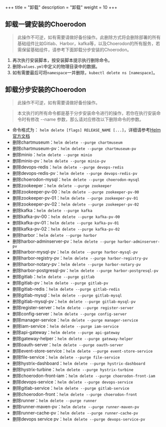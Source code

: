 +++
title = "卸载"
description = "卸载"
weight = 10
+++

## 卸载一键安装的Choerodon

<blockquote class="warning">
此操作不可逆，如有需要请做好备份操作。此删除方式将会删除部署的所有基础组件比如Gitlab、Harbor，kafka等，以及Choerodon的所有服务，若需保留基础组件，请参考下面卸载分步安装的Choerodon。
</blockquote>

1. 再次执行安装脚本，按安装脚本提示执行删除命令。
1. 删除`values.yml`中定义的物理目录中的数据。
1. 如有需要最后可将`namespace`一并删除，`kubectl delete ns [namespace]`。

## 卸载分步安装的Choerodon

<blockquote class="warning">
此操作不可逆，如有需要请做好备份操作。
</blockquote>

<blockquote class="note">
本文执行的所有命令都是基于分步安装命令进行的操作，若你在执行安装命令时有修改 --name 参数，那么请对应修改以下删除命令的参数。
</blockquote>

- 命令格式为： `helm delete [flags] RELEASE_NAME [...]`，详细请参考[Helm官方文档](https://docs.helm.sh/helm/#helm-delete)
- 删除chartmuseum：`helm delete --purge chartmuseum`
- 删除chartmuseum-pv：`helm delete --purge chartmuseum-pv`
- 删除minio：`helm delete --purge minio`
- 删除minio-pv：`helm delete --purge minio-pv`
- 删除devops-redis：`helm delete --purge devops-redis`
- 删除devops-redis-pv：`helm delete --purge devops-redis-pv`
- 删除choerodon-mysql：`helm delete --purge choerodon-mysql`
- 删除zookeeper：`helm delete --purge zookeeper`
- 删除zookeeper-pv-00：`helm delete --purge zookeeper-pv-00`
- 删除zookeeper-pv-01：`helm delete --purge zookeeper-pv-01`
- 删除zookeeper-pv-02：`helm delete --purge zookeeper-pv-02`
- 删除kafka：`helm delete --purge kafka`
- 删除kafka-pv-00：`helm delete --purge kafka-pv-00`
- 删除kafka-pv-01：`helm delete --purge kafka-pv-01`
- 删除kafka-pv-02：`helm delete --purge kafka-pv-02`
- 删除harbor：`helm delete --purge harbor`
- 删除harbor-adminserver-pv：`helm delete --purge harbor-adminserver-pv`
- 删除harbor-mysql-pv：`helm delete --purge harbor-mysql-pv`
- 删除harbor-registry-pv：`helm delete --purge harbor-registry-pv`
- 删除harbor-notary-pv：`helm delete --purge harbor-notary-pv`
- 删除harbor-postgresql-pv：`helm delete --purge harbor-postgresql-pv`
- 删除gitlab：`helm delete --purge gitlab`
- 删除gitlab-pv：`helm delete --purge gitlab-pv`
- 删除gitlab-redis：`helm delete --purge gitlab-redis`
- 删除gitlab-mysql：`helm delete --purge gitlab-mysql`
- 删除gitlab-mysql-pv：`helm delete --purge gitlab-mysql-pv`
- 删除register-server：`helm delete --purge register-server`
- 删除config-server：`helm delete --purge config-server`
- 删除manager-service：`helm delete --purge manager-service`
- 删除iam-service：`helm delete --purge iam-service`
- 删除api-gateway：`helm delete --purge api-gateway`
- 删除gateway-helper：`helm delete --purge gateway-helper`
- 删除oauth-server：`helm delete --purge oauth-server`
- 删除event-store-service：`helm delete --purge event-store-service`
- 删除file-service：`helm delete --purge file-service`
- 删除hystrix-dashboard：`helm delete --purge hystrix-dashboard`
- 删除hystrix-turbine：`helm delete --purge hystrix-turbine`
- 删除choerodon-front-iam：`helm delete --purge choerodon-front-iam`
- 删除devops-service：`helm delete --purge devops-service`
- 删除gitlab-service：`helm delete --purge gitlab-service`
- 删除choerodon-front：`helm delete --purge choerodon-front`
- 删除runner：`helm delete --purge runner`
- 删除runner-maven-pv：`helm delete --purge runner-maven-pv`
- 删除runner-cache-pv：`helm delete --purge runner-cache-pv`
- 删除devops service pv：`helm delete --purge devops-service-pv`

